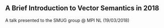 ## A Brief Introduction to Vector Semantics in 2018

A talk presented to the SMUG group @ MPI NL (19/03/2018)